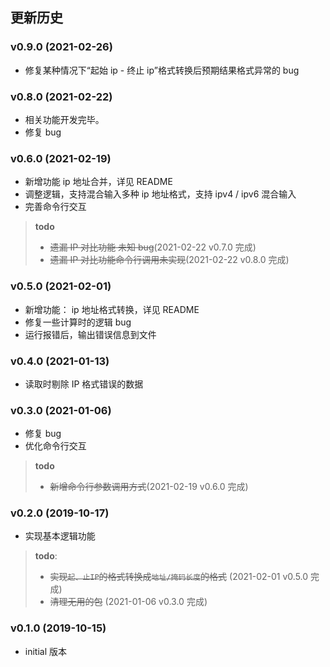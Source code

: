 
## 更新历史

### v0.9.0 (2021-02-26)

- 修复某种情况下“起始 ip - 终止 ip”格式转换后预期结果格式异常的 bug

### v0.8.0 (2021-02-22)

- 相关功能开发完毕。
- 修复 bug

### v0.6.0 (2021-02-19)

- 新增功能 ip 地址合并，详见 README
- 调整逻辑，支持混合输入多种 ip 地址格式，支持 ipv4 / ipv6 混合输入
- 完善命令行交互

> **todo**
>
> - ~~遗漏 IP 对比功能 未知 bug~~(2021-02-22 v0.7.0 完成)
> - ~~遗漏 IP 对比功能命令行调用未实现~~(2021-02-22 v0.8.0 完成)

### v0.5.0 (2021-02-01)

- 新增功能： ip 地址格式转换，详见 README
- 修复一些计算时的逻辑 bug
- 运行报错后，输出错误信息到文件

### v0.4.0 (2021-01-13)

- 读取时剔除 IP 格式错误的数据

### v0.3.0 (2021-01-06)

- 修复 bug
- 优化命令行交互

> **todo**
>
> - ~~新增命令行参数调用方式~~(2021-02-19 v0.6.0 完成)

### v0.2.0 (2019-10-17)

- 实现基本逻辑功能

> **todo**: 
>
> - ~~实现`起、止IP`的格式转换成`地址/掩码长度`的格式~~ (2021-02-01 v0.5.0 完成)
> - ~~清理无用的包~~ (2021-01-06 v0.3.0 完成)

### v0.1.0 (2019-10-15)

- initial 版本